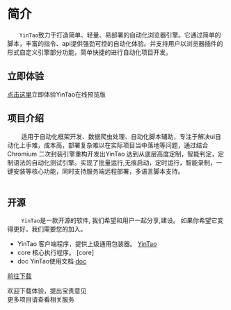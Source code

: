 # 简介


&ensp;&ensp;&ensp;&ensp;`YinTao`致力于打造简单、轻量、易部署的自动化浏览器引擎。它通过简单的脚本，丰富的指令、api提供强劲可控的自动化体验。并支持用户以浏览器插件的形式自定义引擎部分功能，简单快捷的进行自动化项目开发。

## 立即体验
[点击这里](https://renranbk.gitee.io/cherry-preview/#/)立即体验YinTao在线预览版
## 项目介绍
&ensp;&ensp;&ensp;&ensp; 适用于自动化框架开发、数据爬虫处理、自动化脚本辅助，专注于解决ui自动化上手难，成本高，部署复杂难以在实际项目当中落地等问题，通过结合Chromium 二次封装引擎重构开发出YinTao 达到从底层高度定制，智能判定，定制语法的自动化测试引擎。实现了批量运行,无痕启动，定时运行，智能录制，一键安装等核心功能，同时支持服务端远程部署，多语言脚本支持。
<br><br>

## 开源
&ensp;&ensp;&ensp;&ensp; `YinTao`是一款开源的软件, 我们希望和用户一起分享,建设。
如果你希望它变得更好，我们需要您的加入。

- YinTao 客户端程序，提供上级通用包装器。 [YinTao](https://github.com/jd-opensource/YinTao)
- core  核心执行程序。 [core]
- doc  YinTao使用文档 [doc](https://github.com/jd-opensource/YinTao-doc)
 
<a href="/guide/introduce/download.html">前往下载</a>


欢迎下载体验，提出宝贵意见<br>
更多项目请查看相关服务



